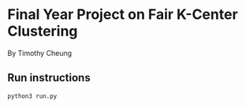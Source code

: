 # Final Year Project on Fair K-Center Clustering
By Timothy Cheung

## Run instructions
```python3 run.py```